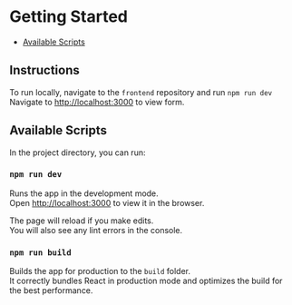 # Getting Started

- [Available Scripts](#available-scripts)

## Instructions

To run locally, navigate to the `frontend` repository and run `npm run dev`
<br/>
Navigate to [http://localhost:3000](http://localhost:3000) to view form.

## Available Scripts

In the project directory, you can run:

### `npm run dev`

Runs the app in the development mode.\
Open [http://localhost:3000](http://localhost:3000) to view it in the browser.

The page will reload if you make edits.\
You will also see any lint errors in the console.

### `npm run build`

Builds the app for production to the `build` folder.\
It correctly bundles React in production mode and optimizes the build for the best performance.
